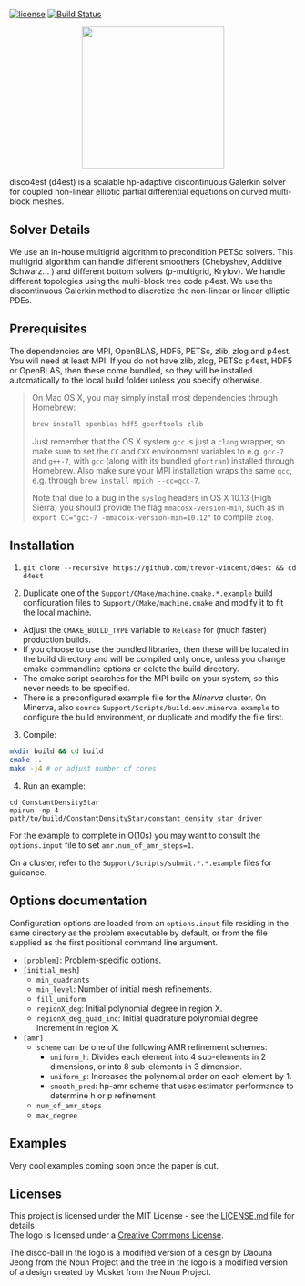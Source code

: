 [![license](https://img.shields.io/github/license/mashape/apistatus.svg)](https://github.com/trevor-vincent/d4est/blob/master/LICENSE.md)
[![Build Status](https://travis-ci.org/trevor-vincent/d4est.svg?branch=master)](https://travis-ci.org/trevor-vincent/d4est)
<p align="center">
<img src="http://cita.utoronto.ca/~tvincent/logo.png" width="250">
</p>
disco4est (d4est) is a scalable hp-adaptive discontinuous Galerkin solver for coupled non-linear elliptic partial differential equations on curved multi-block meshes.

## Solver Details

We use an in-house multigrid algorithm to precondition PETSc solvers. This multigrid algorithm can handle different smoothers (Chebyshev, Additive Schwarz... ) and different bottom solvers (p-multigrid, Krylov). We handle different topologies using the multi-block tree code p4est. We use the discontinuous Galerkin method to discretize the non-linear or linear elliptic PDEs.

## Prerequisites

The dependencies are MPI, OpenBLAS, HDF5, PETSc, zlib, zlog and p4est. You will need at least MPI. If you do not have zlib, zlog, PETSc p4est, HDF5 or OpenBLAS, then these come bundled, so they will be installed automatically to the local build folder unless you specify otherwise.

> On Mac OS X, you may simply install most dependencies through Homebrew:
>
> ```bash
> brew install openblas hdf5 gperftools zlib
> ```
>
> Just remember that the OS X system `gcc` is just a `clang` wrapper, so make sure to set the `CC` and `CXX` environment variables to e.g. `gcc-7` and `g++-7`, with `gcc` (along with its bundled `gfortran`) installed through Homebrew. Also make sure your MPI installation wraps the same `gcc`, e.g. through `brew install mpich --cc=gcc-7`.
>
> Note that due to a bug in the `syslog` headers in OS X 10.13 (High Sierra) you should provide the flag `mmacosx-version-min`, such as in `export CC="gcc-7 -mmacosx-version-min=10.12"` to compile `zlog`.

## Installation

1) `git clone --recursive https://github.com/trevor-vincent/d4est && cd d4est`

2) Duplicate one of the `Support/CMake/machine.cmake.*.example` build configuration files to `Support/CMake/machine.cmake` and modify it to fit the local machine.
  - Adjust the `CMAKE_BUILD_TYPE` variable to `Release` for (much faster) production builds.
  - If you choose to use the bundled libraries, then these will be located in the build directory and will be compiled only once, unless you change cmake commandline options or delete the build directory.
  - The cmake script searches for the MPI build on your system, so this never needs to be specified.
  - There is a preconfigured example file for the _Minerva_ cluster. On Minerva, also `source` `Support/Scripts/build.env.minerva.example` to configure the build environment, or duplicate and modify the file first.

3) Compile:

  ```bash
  mkdir build && cd build
  cmake ..
  make -j4 # or adjust number of cores
  ```

4) Run an example:

  ```
  cd ConstantDensityStar
  mpirun -np 4 path/to/build/ConstantDensityStar/constant_density_star_driver
  ```

  For the example to complete in O(10s) you may want to consult the `options.input` file to set `amr.num_of_amr_steps=1`.
  
  On a cluster, refer to the `Support/Scripts/submit.*.*.example` files for guidance.


## Options documentation

Configuration options are loaded from an `options.input` file residing in the same directory as the problem executable by default, or from the file supplied as the first positional command line argument.

- `[problem]`: Problem-specific options.
- `[initial_mesh]`
  - `min_quadrants`
  - `min_level`: Number of initial mesh refinements.
  - `fill_uniform`
  - `regionX_deg`: Initial polynomial degree in region X.
  - `regionX_deg_quad_inc`: Initial quadrature polynomial degree increment in region X.
- `[amr]`
  - `scheme` can be one of the following AMR refinement schemes:
    - `uniform_h`: Divides each element into 4 sub-elements in 2 dimensions, or into 8 sub-elements in 3 dimension.
    - `uniform_p`: Increases the polynomial order on each element by 1.
    - `smooth_pred`: hp-amr scheme that uses estimator performance to determine h or p refinement
  - `num_of_amr_steps`
  - `max_degree`

## Examples

Very cool examples coming soon once the paper is out.

## Licenses

This project is licensed under the MIT License - see the [LICENSE.md](LICENSE.md) file for details
</a><br />The logo is licensed under a <a rel="license" href="https://creativecommons.org/licenses/by/3.0/">Creative Commons  License</a>.

The disco-ball in the logo is a modified version of a design by Daouna Jeong from the Noun Project and the tree in the logo is a modified version of a design created by Musket from the Noun Project.
